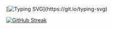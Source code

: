 [![Typing SVG](https://readme-typing-svg.demolab.com?font=Rubik+Glitch&pause=1000&color=41B782&width=435&height=30&lines=cd+%2Fgithub.com%2Frenren-017+.+.+.)](https://git.io/typing-svg)

[![GitHub Streak](https://streak-stats.demolab.com?user=renren-017&theme=vue&hide_border=true&background=DD272700)](https://git.io/streak-stats)

<!--START_SECTION:waka-->
<!--END_SECTION:waka-->
